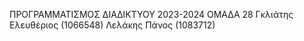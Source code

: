 ΠΡΟΓΡΑΜΜΑΤΙΣΜΟΣ ΔΙΑΔΙΚΤΥΟΥ 2023-2024
ΟΜΑΔΑ 28
Γκλιάτης Ελευθέριος (1066548)​
Λελάκης Πάνος (1083712)